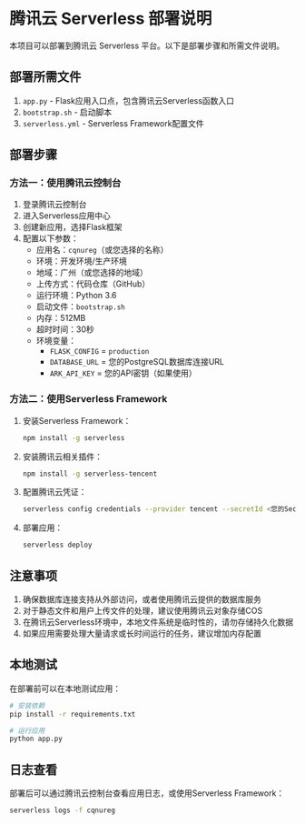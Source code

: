 # 腾讯云 Serverless 部署说明

本项目可以部署到腾讯云 Serverless 平台。以下是部署步骤和所需文件说明。

## 部署所需文件

1. `app.py` - Flask应用入口点，包含腾讯云Serverless函数入口
2. `bootstrap.sh` - 启动脚本
3. `serverless.yml` - Serverless Framework配置文件

## 部署步骤

### 方法一：使用腾讯云控制台

1. 登录腾讯云控制台
2. 进入Serverless应用中心
3. 创建新应用，选择Flask框架
4. 配置以下参数：
   - 应用名：`cqnureg`（或您选择的名称）
   - 环境：开发环境/生产环境
   - 地域：广州（或您选择的地域）
   - 上传方式：代码仓库（GitHub）
   - 运行环境：Python 3.6
   - 启动文件：`bootstrap.sh`
   - 内存：512MB
   - 超时时间：30秒
   - 环境变量：
     - `FLASK_CONFIG` = `production`
     - `DATABASE_URL` = 您的PostgreSQL数据库连接URL
     - `ARK_API_KEY` = 您的API密钥（如果使用）

### 方法二：使用Serverless Framework

1. 安装Serverless Framework：
   ```bash
   npm install -g serverless
   ```

2. 安装腾讯云相关插件：
   ```bash
   npm install -g serverless-tencent
   ```

3. 配置腾讯云凭证：
   ```bash
   serverless config credentials --provider tencent --secretId <您的SecretId> --secretKey <您的SecretKey>
   ```

4. 部署应用：
   ```bash
   serverless deploy
   ```

## 注意事项

1. 确保数据库连接支持从外部访问，或者使用腾讯云提供的数据库服务
2. 对于静态文件和用户上传文件的处理，建议使用腾讯云对象存储COS
3. 在腾讯云Serverless环境中，本地文件系统是临时性的，请勿存储持久化数据
4. 如果应用需要处理大量请求或长时间运行的任务，建议增加内存配置

## 本地测试

在部署前可以在本地测试应用：

```bash
# 安装依赖
pip install -r requirements.txt

# 运行应用
python app.py
```

## 日志查看

部署后可以通过腾讯云控制台查看应用日志，或使用Serverless Framework：

```bash
serverless logs -f cqnureg
``` 